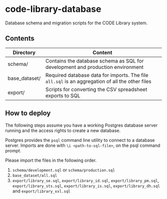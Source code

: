 # code-library-database
Database schema and migration scripts for the CODE Library system.

## Contents

| Directory | Content |
| --- | --- |
| schema/ | Contains the database schema as SQL for development and production environment |
| base_dataset/ | Required database data for imports. The file `all.sql` is an aggregation of all the other files |
| export/ | Scripts for converting the CSV spreadsheet exports to SQL |

## How to deploy

The following steps assume you have a working Postgres database server running and the access rights to create a new database.

Postgres provides the `psql` command line utility to connect to a database server.
Imports are done with `\i <path-to-sql-file>`, on the psql command prompt.

Please import the files in the following order.

1. `schema/development.sql` or `schema/production.sql`
2. `base_dataset/all.sql`
3. `export/library_se.sql`, `export/library_id.sql`, `export/library_pm.sql`, `export/library_sts.sql`, `export/library_is.sql`, `export/library_dh.sql` and `export/library_xxl.sql`
